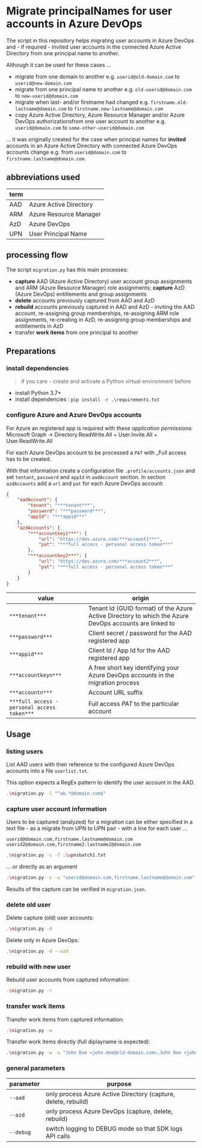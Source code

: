 # Migrate principalNames for user accounts in Azure DevOps

The script in this repository helps migrating user accounts in Azure DevOps and - if required - invited user accounts in the connected Azure Active Directory from one principal name to another.

Although it can be used for these cases ...

- migrate from one domain to another e.g. `userid@old-domain.com` to  `userid@new-domain.com`
- migrate from one principal name to another e.g. `old-userid@domain.com` to  `new-userid@domain.com`
- migrate when last- and/or firstname had changed e.g. `firstname.old-lastname@domain.com` to  `firstname.new-lastname@domain.com`
- copy Azure Active Directory, Azure Resource Manager and/or Azure DevOps authorizationsfrom one user account to another e.g. `userid@domain.com` to  `some-other-userid@domain.com`

... it was originally created for the case when principal names for __invited__ accounts in an Azure Active Directory with connected Azure DevOps accounts change e.g. from `userid@domain.com` to  `firstname.lastname@domain.com`.

## abbreviations used

| term | |
| ---- | ---- |
| AAD | Azure Active Directory |
| ARM | Azure Resource Manager |
| AzD | Azure DevOps |
| UPN | User Principal Name |

## processing flow

The script `migration.py` has this main processes:

- **capture** AAD (Azure Active Directory) user account group assignments and ARM (Azure Resource Manager) role assignments; **capture** AzD (Azure DevOps) entitlements and group assignments
- **delete** accounts previously captured from AAD and AzD
- **rebuild** accounts previously captured in AAD and AzD - inviting the AAD account, re-assigning group memberships, re-assigning ARM role assignments, re-creating in AzD, re-assigning group memberships and entitlements in AzD
- transfer **work items** from one principal to another

## Preparations

### install dependencies

> if you care - create and activate a Python virtual environment before

- install Python 3.7+
- install dependencies : ```pip install -r .\requirements.txt```

### configure Azure and Azure DevOps accounts

For Azure an registered app is required with these _application permissions_:
Microsoft Graph -> Directory.ReadWrite.All + User.Invite.All + User.ReadWrite.All

For each Azure DevOps account to be processed a `PAT` with _Full access has to be created.

With that information create a configuration file `.profile/accounts.json` and set `tentant`, `password` and `appId` in `aadAccount` section.  In section `azdAccounts` add a `url` and `pat` for each Azure DevOps account:

```json
{
    "aadAccount": {
        "tenant": "***tenant***",
        "password": "***password***",
        "appId": "***appid***"
    },
    "azdAccounts": {
        "***accountkey1***": {
            "url": "https://dev.azure.com/***account1***",
            "pat": "***full access - personal access token***"
        },
        "***accountkey2***": {
            "url": "https://dev.azure.com/***account2***",
            "pat": "***full access - personal access token***"
        }
    }
}
```

| value | origin |
| ---- | ---- |
| `***tenant***` | Tenant Id (GUID format) of the Azure Active Directory to which the Azure DevOps accounts are linked to |
| `***password***` | Client secret / password for the AAD registered app |
| `***appid***` | Client Id / App Id for the AAD registered app |
| `***accountkeyn***` | A free short key identifying your Azure DevOps accounts in the migration process |
| `***accountn***` | Account URL suffix |
| `***full access - personal access token***` | Full access _PAT_ to the particular account |

## Usage

### listing users

List AAD users with their reference to the configured Azure DevOps accounts into a file `userlist.txt`.

This option expects a RegEx pattern to identify the user account in the AAD.

```sh
.\migration.py -l "^ab.*@domain.com$"
```

### capture user account information

Users to be captured (analyzed) for a migration can be either specified in a text file - as a migrate from UPN to UPN pair - with a line for each user ...

```text
userid@domain.com,firstname.lastname@domain.com
userid2@domain.com,firstname2.lastname2@domain.com
```

```bash
.\migration.py -c -f .\upnsbatch1.txt
```

... or directly as an argument

```bash
.\migration.py -c -u "userid@domain.com,firstname.lastname@domain.com"
```

Results of the capture can be verified in ```migration.json```.

### delete old user

Delete capture (old) user accounts:

```bash
.\migration.py -d
```

Delete only in Azure DevOps:

```bash
.\migration.py -d --azd
```

### rebuild with new user

Rebuild user accounts from captured information:

```bash
.\migration.py -r
```

### transfer work items

Transfer work items from captured information:

```bash
.\migration.py -w
```

Transfer work items directly (full diplayname is expected):

```bash
.\migration.py -w -u "John Doe <john.doe@old-domain.com>,John Doe <john.doe@new-domain.com>"
```

### general parameters

| parameter | purpose |
| ---- | ---- |
| `--aad` | only process Azure Active Directory (capture, delete, rebuild) |
| `--azd` | only process Azure DevOps (capture, delete, rebuild) |
| `--debug` | switch logging to DEBUG mode so that SDK logs API calls |
